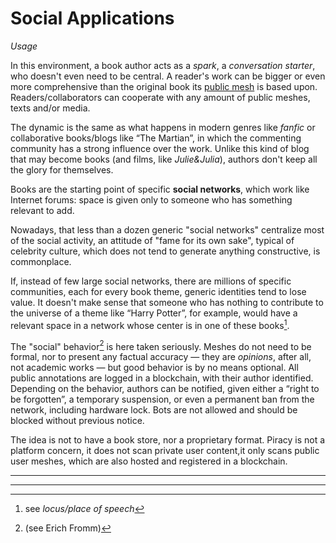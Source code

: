 # Social Applications
*Usage*

In this environment, a book author acts as a *spark*, a *conversation starter*, who doesn't even need to be central. A reader's work can be bigger or even more comprehensive than the original book its [public mesh](meshes.md) is based upon. Readers/collaborators can cooperate with any amount of public meshes, texts and/or media.

The dynamic is the same as what happens in modern genres like *fanfic* or collaborative books/blogs like “The Martian”, in which the commenting community has a strong influence over the work. Unlike this kind of blog that may become books (and films, like *Julie&Julia*), authors don't keep all the glory for themselves.

Books are the starting point of specific **social networks**, which work like Internet forums: space is given only to someone who has something relevant to add.

Nowadays, that less than a dozen generic "social networks" centralize most of the social activity, an attitude of "fame for its own sake", typical of celebrity culture, which does not tend to generate anything constructive, is commonplace.

If, instead of few large social networks, there are millions of specific communities, each for every book theme, generic identities tend to lose value. It doesn't make sense that someone who has nothing to contribute to the universe of a theme like “Harry Potter”, for example, would have a relevant space in a network whose center is in one of these books[^1].

The "social" behavior[^2] is here taken seriously. Meshes do not need to be formal, nor to present any factual accuracy — they are *opinions*, after all, not academic works — but good behavior is by no means optional. All public annotations are logged in a blockchain, with their author identified. Depending on the behavior, authors can be notified, given either a “right to be forgotten”, a temporary suspension, or even a permanent ban from the network, including hardware lock. Bots are not allowed and should be blocked without previous notice.

The idea is not to have a book store, nor a proprietary format. Piracy is not a platform concern, it does not scan private user content,it only scans public user meshes, which are also hosted and registered in a blockchain.

---



---


[^1]: see *locus/place of speech*

[^2]: (see Erich Fromm)
